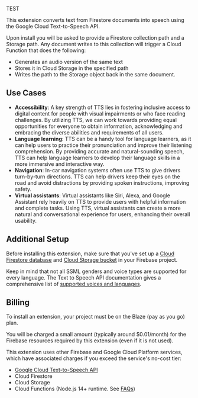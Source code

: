 TEST

This extension converts text from Firestore documents into speech using the Google Cloud Text-to-Speech API.

Upon install you will be asked to provide a Firestore collection path and a Storage path. Any document writes to this collection will trigger a Cloud Function that does the following:

* Generates an audio version of the same text
* Stores it in Cloud Storage in the specified path
* Writes the path to the Storage object back in the same document.

## Use Cases
* **Accessibility**: A key strength of TTS lies in fostering inclusive access to digital content for people with visual impairments or who face reading challenges. By utilizing TTS, we can work towards providing equal opportunities for everyone to obtain information, acknowledging and embracing the diverse abilities and requirements of all users.
* **Language learning**: TTS can be a handy tool for language learners, as it can help users to practice their pronunciation and improve their listening comprehension. By providing accurate and natural-sounding speech, TTS can help language learners to develop their language skills in a more immersive and interactive way.
* **Navigation**: In-car navigation systems often use TTS to give drivers turn-by-turn directions. TTS can help drivers keep their eyes on the road and avoid distractions by providing spoken instructions, improving safety.
* **Virtual assistants**: Virtual assistants like Siri, Alexa, and Google Assistant rely heavily on TTS to provide users with helpful information and complete tasks. Using TTS, virtual assistants can create a more natural and conversational experience for users, enhancing their overall usability.

## Additional Setup

Before installing this extension, make sure that you've set up a [Cloud Firestore database](https://firebase.google.com/docs/firestore/quickstart) and [Cloud Storage bucket](https://firebase.google.com/docs/storage) in your Firebase project.

Keep in mind that not all SSML genders and voice types are supported for every language. The Text to Speech API documentation gives a comprehensive list of [supported voices and languages](https://cloud.google.com/text-to-speech/docs/voices).

## Billing

To install an extension, your project must be on the Blaze (pay as you go) plan.

You will be charged a small amount (typically around $0.01/month) for the Firebase resources required by this extension (even if it is not used).

This extension uses other Firebase and Google Cloud Platform services, which have associated charges if you exceed the service's no-cost tier:

* [Google Cloud Text-to-Speech API](https://cloud.google.com/text-to-speech#section-11)
* Cloud Firestore
* Cloud Storage
* Cloud Functions (Node.js 14+ runtime. See [FAQs](https://firebase.google.com/support/faq#extensions-pricing))
